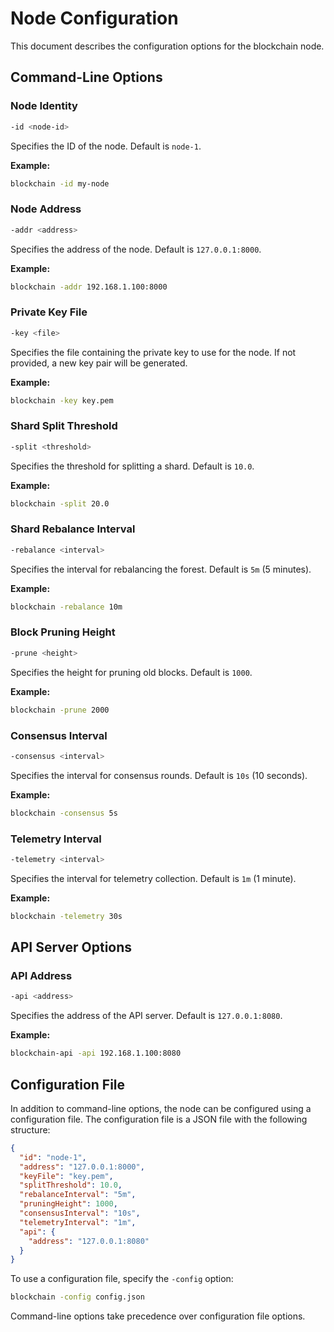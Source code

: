 # Node Configuration

This document describes the configuration options for the blockchain node.

## Command-Line Options

### Node Identity

```bash
-id <node-id>
```

Specifies the ID of the node. Default is `node-1`.

**Example:**

```bash
blockchain -id my-node
```

### Node Address

```bash
-addr <address>
```

Specifies the address of the node. Default is `127.0.0.1:8000`.

**Example:**

```bash
blockchain -addr 192.168.1.100:8000
```

### Private Key File

```bash
-key <file>
```

Specifies the file containing the private key to use for the node. If not provided, a new key pair will be generated.

**Example:**

```bash
blockchain -key key.pem
```

### Shard Split Threshold

```bash
-split <threshold>
```

Specifies the threshold for splitting a shard. Default is `10.0`.

**Example:**

```bash
blockchain -split 20.0
```

### Shard Rebalance Interval

```bash
-rebalance <interval>
```

Specifies the interval for rebalancing the forest. Default is `5m` (5 minutes).

**Example:**

```bash
blockchain -rebalance 10m
```

### Block Pruning Height

```bash
-prune <height>
```

Specifies the height for pruning old blocks. Default is `1000`.

**Example:**

```bash
blockchain -prune 2000
```

### Consensus Interval

```bash
-consensus <interval>
```

Specifies the interval for consensus rounds. Default is `10s` (10 seconds).

**Example:**

```bash
blockchain -consensus 5s
```

### Telemetry Interval

```bash
-telemetry <interval>
```

Specifies the interval for telemetry collection. Default is `1m` (1 minute).

**Example:**

```bash
blockchain -telemetry 30s
```

## API Server Options

### API Address

```bash
-api <address>
```

Specifies the address of the API server. Default is `127.0.0.1:8080`.

**Example:**

```bash
blockchain-api -api 192.168.1.100:8080
```

## Configuration File

In addition to command-line options, the node can be configured using a configuration file. The configuration file is a JSON file with the following structure:

```json
{
  "id": "node-1",
  "address": "127.0.0.1:8000",
  "keyFile": "key.pem",
  "splitThreshold": 10.0,
  "rebalanceInterval": "5m",
  "pruningHeight": 1000,
  "consensusInterval": "10s",
  "telemetryInterval": "1m",
  "api": {
    "address": "127.0.0.1:8080"
  }
}
```

To use a configuration file, specify the `-config` option:

```bash
blockchain -config config.json
```

Command-line options take precedence over configuration file options.
